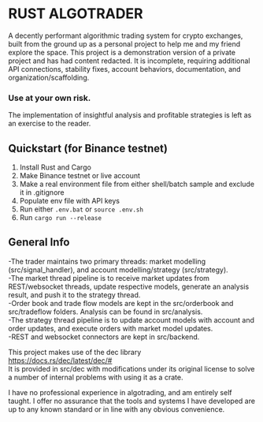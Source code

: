 # RUST ALGOTRADER
A decently performant algorithmic trading system for crypto exchanges, built from the ground up as a personal project to help me and my friend explore the space. This project is a demonstration version of a private project and has had content redacted. It is incomplete, requiring additional API connections, stability fixes, account behaviors, documentation, and organization/scaffolding.
### Use at your own risk.
The implementation of insightful analysis and profitable strategies is left as an exercise to the reader.

## Quickstart (for Binance testnet)
1. Install Rust and Cargo
2. Make Binance testnet or live account
3. Make a real environment file from either shell/batch sample and exclude it in .gitignore
4. Populate env file with API keys
5. Run either `.env.bat` or `source .env.sh`
6. Run `cargo run --release`

## General Info
-The trader maintains two primary threads: market modelling (src/signal_handler), and account modelling/strategy (src/strategy).  
-The market thread pipeline is to receive market updates from REST/websocket threads, update respective models, generate an analysis result, and push it to the strategy thread.  
-Order book and trade flow models are kept in the src/orderbook and src/tradeflow folders. Analysis can be found in src/analysis.  
-The strategy thread pipeline is to update account models with account and order updates, and execute orders with market model updates.  
-REST and websocket connectors are kept in src/backend.  

This project makes use of the dec library  
 https://docs.rs/dec/latest/dec/#  
 It is provided in src/dec with modifications under its original license to solve a number of internal problems with using it as a crate.

I have no professional experience in algotrading, and am entirely self taught. I offer no assurance that the tools and systems I have developed are up to any known standard or in line with any obvious convenience.
